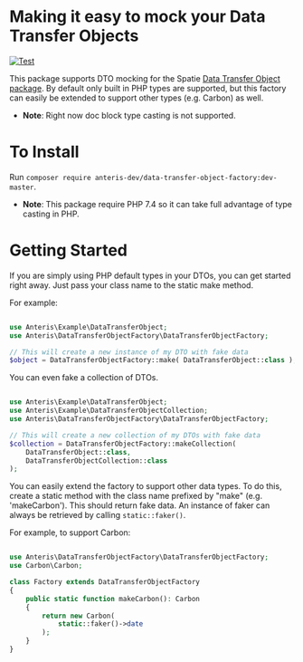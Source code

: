 # Making it easy to mock your Data Transfer Objects
[![Test](https://github.com/Anteris-Dev/data-transfer-object-factory/workflows/Test/badge.svg)](https://github.com/Anteris-Dev/data-transfer-object-factory/actions?query=workflow%3ATest)

This package supports DTO mocking for the Spatie [Data Transfer Object package](https://github.com/spatie/data-transfer-object). By default only built in PHP types are supported, but this factory can easily be extended to support other types (e.g. Carbon) as well.

- **Note**: Right now doc block type casting is not supported.

# To Install

Run `composer require anteris-dev/data-transfer-object-factory:dev-master`.

- **Note**: This package require PHP 7.4 so it can take full advantage of type casting in PHP.

# Getting Started

If you are simply using PHP default types in your DTOs, you can get started right away. Just pass your class name to the static make method.

For example:

```php

use Anteris\Example\DataTransferObject;
use Anteris\DataTransferObjectFactory\DataTransferObjectFactory;

// This will create a new instance of my DTO with fake data
$object = DataTransferObjectFactory::make( DataTransferObject::class );

```

You can even fake a collection of DTOs.

```php

use Anteris\Example\DataTransferObject;
use Anteris\Example\DataTransferObjectCollection;
use Anteris\DataTransferObjectFactory\DataTransferObjectFactory;

// This will create a new collection of my DTOs with fake data
$collection = DataTransferObjectFactory::makeCollection(
    DataTransferObject::class,
    DataTransferObjectCollection::class
);

```

You can easily extend the factory to support other data types. To do this, create a static method with the class name prefixed by "make" (e.g. 'makeCarbon'). This should return fake data. An instance of faker can always be retrieved by calling `static::faker()`.

For example, to support Carbon:

```php

use Anteris\DataTransferObjectFactory\DataTransferObjectFactory;
use Carbon\Carbon;

class Factory extends DataTransferObjectFactory
{
    public static function makeCarbon(): Carbon
    {
        return new Carbon(
            static::faker()->date
        );
    }
}

```
